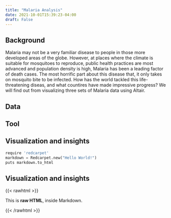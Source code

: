```yaml
---
title: "Malaria Analysis"
date: 2021-10-01T15:39:23-04:00
draft: False
---
```

## Background
Malaria may not be a very familiar disease to people in those more developed areas of the globe. However, at places where the climate is suitable for mosquitoes to reproduce, public health practices are most advanced and population density is high, Malaria has been a leading factor of death cases. The most horrific part about this disease that, it only takes on mosquito bite to be infected. How has the world tackled this life-threatening diseas, and what countires have made impressive progress? We will find out from visualizing three sets of Malaria data using Altair. 

## Data 

## Tool

## Visualization and insights

```python
require 'redcarpet'
markdown = Redcarpet.new("Hello World!")
puts markdown.to_html
```

## Visualization and insights
{{< rawhtml >}}
  <p class="speshal-fancy-custom">
    This is <strong>raw HTML</strong>, inside Markdown.
  </p>
{{< /rawhtml >}}